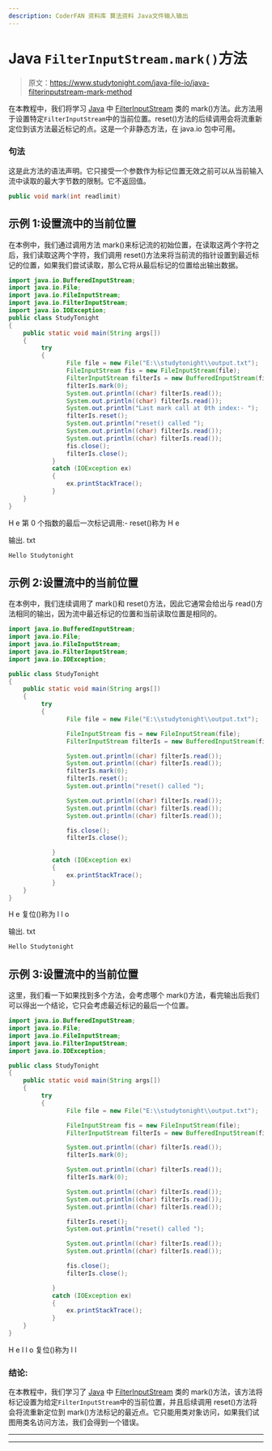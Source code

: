 ```yaml
---
description: CoderFAN 资料库 算法资料 Java文件输入输出
---
```


# Java `FilterInputStream.mark()`方法

> 原文：<https://www.studytonight.com/java-file-io/java-filterinputstream-mark-method>

在本教程中，我们将学习 [Java](https://www.studytonight.com/java/) 中 [FilterInputStream](https://www.studytonight.com/java-file-io/java-filterinputstream-class) 类的 mark()方法。此方法用于设置特定`FilterInputStream`中的当前位置。reset()方法的后续调用会将流重新定位到该方法最近标记的点。这是一个非静态方法，在 java.io 包中可用。

### 句法

这是此方法的语法声明。它只接受一个参数作为标记位置无效之前可以从当前输入流中读取的最大字节数的限制。它不返回值。

```java
public void mark(int readlimit)  
```

## 示例 1:设置流中的当前位置

在本例中，我们通过调用方法 mark()来标记流的初始位置，在读取这两个字符之后，我们读取这两个字符，我们调用 reset()方法来将当前流的指针设置到最近标记的位置，如果我们尝试读取，那么它将从最后标记的位置给出输出数据。

```java
import java.io.BufferedInputStream;
import java.io.File;
import java.io.FileInputStream;
import java.io.FilterInputStream;
import java.io.IOException;
public class StudyTonight
{
	public static void main(String args[])
	{
		 try
		 {			 
	            File file = new File("E:\\studytonight\\output.txt");
	            FileInputStream fis = new FileInputStream(file);
	            FilterInputStream filterIs = new BufferedInputStream(fis);	 
	            filterIs.mark(0);
	            System.out.println((char) filterIs.read());
	            System.out.println((char) filterIs.read());
	            System.out.println("Last mark call at 0th index:- ");
	            filterIs.reset();
	            System.out.println("reset() called ");
	            System.out.println((char) filterIs.read());
	            System.out.println((char) filterIs.read());
	            fis.close();
	            filterIs.close();
	        } 
		 	catch (IOException ex) 
		 	{
	            ex.printStackTrace();
	        }
	}
}
```

H
e
第 0 个指数的最后一次标记调用:-
reset()称为
H
e

输出. txt

```java
Hello Studytonight
```

## 示例 2:设置流中的当前位置

在本例中，我们连续调用了 mark()和 reset()方法，因此它通常会给出与 read()方法相同的输出，因为流中最近标记的位置和当前读取位置是相同的。

```java
import java.io.BufferedInputStream;
import java.io.File;
import java.io.FileInputStream;
import java.io.FilterInputStream;
import java.io.IOException;

public class StudyTonight
{
	public static void main(String args[])
	{
		 try
		 {			 
	            File file = new File("E:\\studytonight\\output.txt");

	            FileInputStream fis = new FileInputStream(file);
	            FilterInputStream filterIs = new BufferedInputStream(fis);	 	           

	            System.out.println((char) filterIs.read());
	            System.out.println((char) filterIs.read());
	            filterIs.mark(0);
	            filterIs.reset();
	            System.out.println("reset() called ");

	            System.out.println((char) filterIs.read());
	            System.out.println((char) filterIs.read());
	            System.out.println((char) filterIs.read());

	            fis.close();
	            filterIs.close();

	        } 
		 	catch (IOException ex) 
		 	{
	            ex.printStackTrace();
	        }
	}
}
```

H
e
复位()称为
l
l
o

输出. txt

```java
Hello Studytonight
```

## 示例 3:设置流中的当前位置

这里，我们看一下如果找到多个方法，会考虑哪个 mark()方法，看完输出后我们可以得出一个结论，它只会考虑最近标记的最后一个位置。

```java
import java.io.BufferedInputStream;
import java.io.File;
import java.io.FileInputStream;
import java.io.FilterInputStream;
import java.io.IOException;

public class StudyTonight
{
	public static void main(String args[])
	{
		 try
		 {			 
	            File file = new File("E:\\studytonight\\output.txt");

	            FileInputStream fis = new FileInputStream(file);
	            FilterInputStream filterIs = new BufferedInputStream(fis);	 	           

	            System.out.println((char) filterIs.read());
	            filterIs.mark(0);

	            System.out.println((char) filterIs.read());
	            filterIs.mark(0);

	            System.out.println((char) filterIs.read());
	            System.out.println((char) filterIs.read());
	            System.out.println((char) filterIs.read());

	            filterIs.reset();
	            System.out.println("reset() called ");

	            System.out.println((char) filterIs.read());
	            System.out.println((char) filterIs.read());

	            fis.close();
	            filterIs.close();

	        } 
		 	catch (IOException ex) 
		 	{
	            ex.printStackTrace();
	        }
	}
}
```

H
e
l
l
o
复位()称为
l
l

### 结论:

在本教程中，我们学习了 [Java](https://www.studytonight.com/java/) 中 [FilterInputStream](https://www.studytonight.com/java-file-io/java-filterinputstream-class) 类的 mark()方法，该方法将标记设置为给定`FilterInputStream`中的当前位置，并且后续调用 reset()方法将会将流重新定位到 mark()方法标记的最近点。它只能用类对象访问，如果我们试图用类名访问方法，我们会得到一个错误。

* * *

* * *